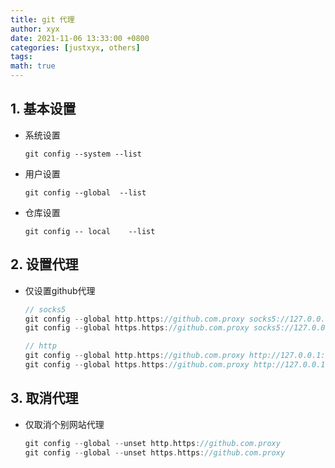 ```yaml
---
title: git 代理
author: xyx
date: 2021-11-06 13:33:00 +0800
categories: [justxyx, others]
tags:
math: true
---
```



## 1. 基本设置

- 系统设置
    ~~~git
    git config --system --list
    ~~~
- 用户设置
    ~~~git
    git config --global  --list
    ~~~
- 仓库设置
    ~~~git
    git config -- local    --list
    ~~~

## 2. 设置代理
- 仅设置github代理


    ~~~c
    // socks5
    git config --global http.https://github.com.proxy socks5://127.0.0.1:1080
    git config --global https.https://github.com.proxy socks5://127.0.0.1:1080
    ~~~

    ~~~c
    // http
    git config --global http.https://github.com.proxy http://127.0.0.1:1080
    git config --global https.https://github.com.proxy http://127.0.0.1:1080
    ~~~

## 3. 取消代理

- 仅取消个别网站代理

    ~~~c
    git config --global --unset http.https://github.com.proxy
    git config --global --unset https.https://github.com.proxy
    ~~~